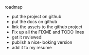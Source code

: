 roadmap

* put the project on github
* put the docs on github
* link the assets to the github project
* Fix up all the FIXME and TODO lines
* get it reviewed
* publish a nice-looking version
* add it to my resume 